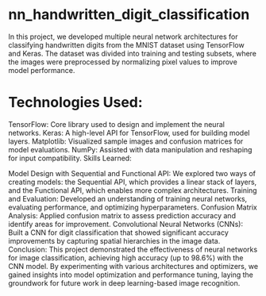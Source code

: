 # nn_handwritten_digit_classification

In this project, we developed multiple neural network architectures for classifying handwritten digits from the MNIST dataset using TensorFlow and Keras. The dataset was divided into training and testing subsets, where the images were preprocessed by normalizing pixel values to improve model performance.

# Technologies Used:

TensorFlow: Core library used to design and implement the neural networks.
Keras: A high-level API for TensorFlow, used for building model layers.
Matplotlib: Visualized sample images and confusion matrices for model evaluations.
NumPy: Assisted with data manipulation and reshaping for input compatibility.
Skills Learned:

Model Design with Sequential and Functional API: We explored two ways of creating models: the Sequential API, which provides a linear stack of layers, and the Functional API, which enables more complex architectures.
Training and Evaluation: Developed an understanding of training neural networks, evaluating performance, and optimizing hyperparameters.
Confusion Matrix Analysis: Applied confusion matrix to assess prediction accuracy and identify areas for improvement.
Convolutional Neural Networks (CNNs): Built a CNN for digit classification that showed significant accuracy improvements by capturing spatial hierarchies in the image data.
Conclusion: This project demonstrated the effectiveness of neural networks for image classification, achieving high accuracy (up to 98.6%) with the CNN model. By experimenting with various architectures and optimizers, we gained insights into model optimization and performance tuning, laying the groundwork for future work in deep learning-based image recognition.



